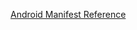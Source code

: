 [Android Manifest Reference](https://developer.android.com/guide/topics/manifest/manifest-intro#reference)
